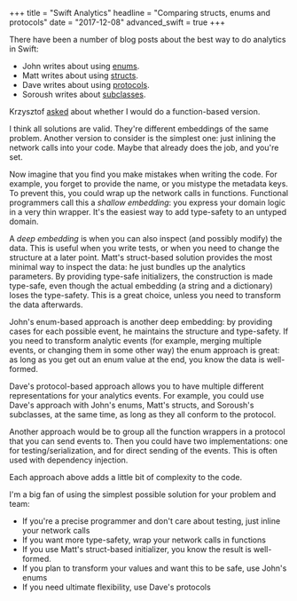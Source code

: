 +++
title = "Swift Analytics"
headline = "Comparing structs, enums and protocols"
date = "2017-12-08"
advanced_swift = true
+++

There have been a number of blog posts about the best way to do analytics in Swift:

- John writes about using [enums](https://www.swiftbysundell.com/posts/building-an-enum-based-analytics-system-in-swift).
- Matt writes about using [structs](http://matt.diephouse.com/2017/12/when-not-to-use-an-enum/).
- Dave writes about using [protocols](https://davedelong.com/blog/2017/12/07/misusing-enums/).
- Soroush writes about [subclasses](http://khanlou.com/2017/12/misusing-subclassing/).

Krzysztof [asked](https://twitter.com/kprofic/status/938910246810062848) about whether I would do a function-based version.

I think all solutions are valid. They're different embeddings of the same problem. Another version to consider is the simplest one: just inlining the network calls into your code. Maybe that already does the job, and you're set. 

Now imagine that you find you make mistakes when writing the code. For example, you forget to provide the name, or you mistype the metadata keys. To prevent this, you could wrap up the network calls in functions. Functional programmers call this a *shallow embedding*: you express your domain logic in a very thin wrapper. It's the easiest way to add type-safety to an untyped domain.

A *deep embedding* is when you can also inspect (and possibly modify) the data. This is useful when you write tests, or when you need to change the structure at a later point. Matt's struct-based solution provides the most minimal way to inspect the data: he just bundles up the analytics parameters. By providing type-safe initializers, the construction is made type-safe, even though the actual embedding (a string and a dictionary) loses the type-safety. This is a great choice, unless you need to transform the data afterwards. 

John's enum-based approach is another deep embedding: by providing cases for each possible event, he maintains the structure and type-safety. If you need to transform analytic events (for example, merging multiple events, or changing them in some other way) the enum approach is great: as long as you get out an enum value at the end, you know the data is well-formed.

Dave's protocol-based approach allows you to have multiple different representations for your analytics events. For example, you could use Dave's approach with John's enums, Matt's structs, and Soroush's subclasses, at the same time, as long as they all conform to the protocol. 

Another approach would be to group all the function wrappers in a protocol that you can send events to. Then you could have two implementations: one for testing/serialization, and for direct sending of the events. This is often used with dependency injection.

Each approach above adds a little bit of complexity to the code.

I'm a big fan of using the simplest possible solution for your problem and team:

- If you're a precise programmer and don't care about testing, just inline your network calls
- If you want more type-safety, wrap your network calls in functions
- If you use Matt's struct-based initializer, you know the result is well-formed. 
- If you plan to transform your values and want this to be safe, use John's enums
- If you need ultimate flexibility, use Dave's protocols
